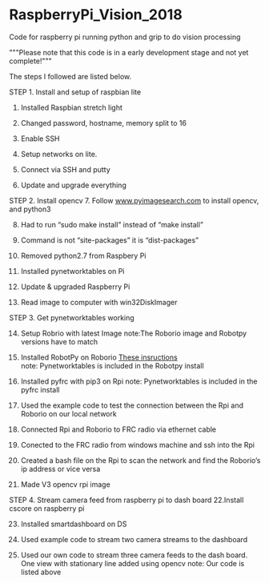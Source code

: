 # RaspberryPi_Vision_2018
Code for raspberry pi running python and grip to do vision processing

"""Please note that this code is in a early development stage and not yet complete!""" 

The steps I followed are listed below.


STEP 1. Install and setup of raspbian lite
1. Installed Raspbian stretch light

2. Changed password, hostname, memory split to 16

3. Enable SSH

4. Setup networks on lite.

5. Connect via SSH and putty

6. Update and upgrade everything

STEP 2. Install opencv
7. Follow  www.pyimagesearch.com to install opencv, and python3 

8. Had to run “sudo make install” instead of “make install”

9. Command is not “site-packages” it is “dist-packages”

 10. Removed python2.7 from Raspbery Pi

 11. Installed pynetworktables on Pi

 12. Update & upgraded Raspberry Pi

 13. Read image to computer with win32DiskImager

STEP 3. Get pynetworktables working 


 14. Setup Robrio with latest Image  note:The Roborio image and Robotpy versions have to match

 15. Installed RobotPy on Roborio [These insructions](http://robotpy.readthedocs.io/en/stable/install/robot.html#install-robotpy)    
 note: Pynetworktables is included in the Robotpy install

 16. Installed pyfrc with pip3 on Rpi   note: Pynetworktables is included in the pyfrc install

 17. Used the example code to test the connection between the Rpi and Roborio on our local network

 18. Connected Rpi and Roborio to FRC radio via ethernet cable

 19. Conected to the FRC radio from windows machine and ssh into the Rpi 

 20. Created a bash file on the Rpi to scan the network and find the Roborio’s ip address or vice versa

 21. Made V3 opencv rpi image

STEP 4. Stream camera feed from raspberry pi to dash board
 22.Install cscore on raspberry pi 

 23. Installed smartdashboard on DS

 24. Used example code to stream two camera streams to the dashboard

 25. Used our own code to stream three camera feeds to the dash board. One view with stationary line added using opencv
     note: Our code is listed above
